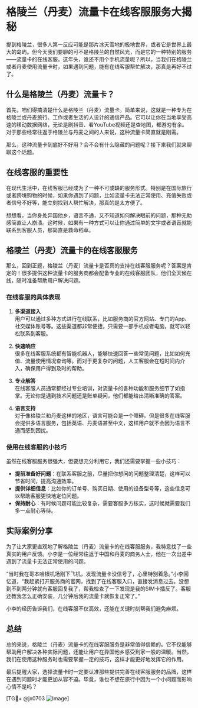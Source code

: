 # 格陵兰（丹麦）流量卡在线客服服务大揭秘

提到格陵兰，很多人第一反应可能是那片冰天雪地的极地世界，或者它是世界上最大的岛屿。但今天我们要聊的可不是格陵兰的自然风光，而是它的一种特别的服务——流量卡的在线客服。这年头，谁还不用个手机流量呢？所以，当我们在格陵兰或者丹麦使用流量卡时，如果遇到问题，能有在线客服帮忙解决，那真是再好不过了。

## 什么是格陵兰（丹麦）流量卡？

首先，咱们得搞清楚什么是格陵兰（丹麦）流量卡。简单来说，这就是一种专为在格陵兰或丹麦旅行、工作或者生活的人设计的通信产品。它可以让你在当地享受高速的移动数据网络，无论是刷抖音、看YouTube视频还是查地图，都游刃有余。对于那些经常往返于格陵兰与丹麦之间的人来说，这种流量卡简直就是刚需。

那么，这种流量卡到底好不好用？会不会有什么隐藏的问题呢？接下来我们就来聊聊这个话题。

## 在线客服的重要性

在现代生活中，在线客服已经成为了一种不可或缺的服务形式。特别是在国际旅行或者跨境购物的时候，如果你遇到了问题，比如流量卡无法正常使用、充值失败或者信号不好等，能立刻找到人帮忙解决，那真的是太方便了。

想想看，当你身处异国他乡，语言不通，又不知道如何解决眼前的问题，那种无助感简直让人崩溃。这时候，如果有一种方式可以让你通过简单的文字或者语音就能联系到客服人员，那简直是救命稻草。

## 格陵兰（丹麦）流量卡的在线客服服务

那么，回到正题，格陵兰（丹麦）流量卡是否真的支持在线客服服务呢？答案是肯定的！很多提供这种流量卡的服务商都会配备专业的在线客服团队，他们全天候在线，随时准备帮助用户解决问题。

### 在线客服的具体表现

1. **多渠道接入**  
   用户可以通过多种方式进行在线联系，比如服务商的官方网站、专门的App、社交媒体账号等。这些渠道都非常便捷，只需要一部手机或者电脑，就可以轻松联系到客服。

2. **快速响应**  
   很多在线客服系统都有智能机器人，能够快速回答一些常见问题，比如如何充值、流量使用情况查询等。而对于更复杂的问题，人工客服会在短时间内介入，确保用户得到及时的帮助。

3. **专业解答**  
   在线客服人员通常都经过专业培训，对流量卡的各种功能和服务细节了如指掌。无论你是遇到技术问题还是账单疑问，他们都能给出清晰准确的答案。

4. **语言支持**  
   对于像格陵兰和丹麦这样的地区，语言可能会是一个障碍。但是很多在线客服会提供多语言服务，包括英语、丹麦语甚至中文，这样用户就不会因为语言不通而感到困扰。

### 使用在线客服的小技巧

虽然在线客服服务很强大，但要想充分利用它，我们还需要掌握一些小技巧：

- **提前准备好问题**：在联系客服之前，尽量把你想问的问题整理清楚，这样可以节省时间，提高沟通效率。
- **提供详细信息**：比如你的订单号、购买日期、使用的设备型号等，这些信息可以帮助客服更快地定位问题。
- **保持耐心**：有时候问题可能比较复杂，需要客服多方核实，这时候就需要我们多一点耐心等待。

## 实际案例分享

为了让大家更直观地了解格陵兰（丹麦）流量卡的在线客服服务，我特意找了一些真实的用户反馈。小李是一位经常往返于中国和丹麦的商务人士，他在一次出差中遇到了流量卡无法正常使用的问题。

“当时我在哥本哈根机场刚下飞机，发现流量卡没信号了，心里特别着急。”小李回忆道，“我赶紧打开服务商的官网，找到了在线客服入口，直接发消息过去。没想到不到两分钟就有客服回复我了，帮我检查了一下发现是我的SIM卡插反了。客服还教我怎么正确安装，几分钟后我的流量卡就恢复正常了。”

小李的经历告诉我们，在线客服不仅高效，还能在关键时刻帮我们避免麻烦。

## 总结

总的来说，格陵兰（丹麦）流量卡的在线客服服务是非常值得信赖的。它不仅能够帮助用户解决各种实际问题，还能让用户在异国他乡感受到家一般的温暖。当然，我们在使用这种服务时也需要掌握一定的技巧，这样才能更好地发挥它的作用。

最后提醒大家，选择流量卡时一定要认准那些提供完善在线客服服务的品牌，这样在遇到问题时才能更加从容不迫。毕竟，谁也不想在旅行中因为一个小问题而影响心情不是吗？

[TG💪+ @jx0703 ![Image](https://github.com/user-attachments/assets/dbca1d08-cadb-493c-b0ec-ad6f7a83f270)]